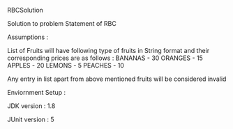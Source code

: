 RBCSolution

Solution to problem Statement of RBC

Assumptions :

List of Fruits will have following type of fruits in String format and their corresponding prices are as follows : BANANAS - 30 ORANGES - 15 APPLES - 20 LEMONS - 5 PEACHES - 10

Any entry in list apart from above mentioned fruits will be considered invalid


Enviornment Setup :

JDK version : 1.8

JUnit version : 5